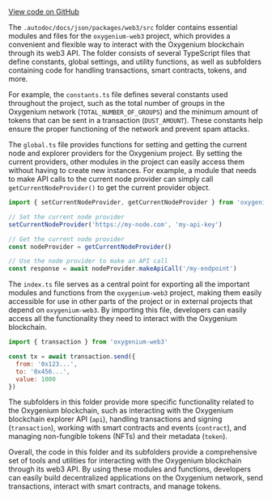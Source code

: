 [View code on GitHub](https://github.com/oxygenium/oxygenium-web3/.autodoc/docs/json/packages/web3/src)

The `.autodoc/docs/json/packages/web3/src` folder contains essential modules and files for the `oxygenium-web3` project, which provides a convenient and flexible way to interact with the Oxygenium blockchain through its web3 API. The folder consists of several TypeScript files that define constants, global settings, and utility functions, as well as subfolders containing code for handling transactions, smart contracts, tokens, and more.

For example, the `constants.ts` file defines several constants used throughout the project, such as the total number of groups in the Oxygenium network (`TOTAL_NUMBER_OF_GROUPS`) and the minimum amount of tokens that can be sent in a transaction (`DUST_AMOUNT`). These constants help ensure the proper functioning of the network and prevent spam attacks.

The `global.ts` file provides functions for setting and getting the current node and explorer providers for the Oxygenium project. By setting the current providers, other modules in the project can easily access them without having to create new instances. For example, a module that needs to make API calls to the current node provider can simply call `getCurrentNodeProvider()` to get the current provider object.

```javascript
import { setCurrentNodeProvider, getCurrentNodeProvider } from 'oxygenium-web3'

// Set the current node provider
setCurrentNodeProvider('https://my-node.com', 'my-api-key')

// Get the current node provider
const nodeProvider = getCurrentNodeProvider()

// Use the node provider to make an API call
const response = await nodeProvider.makeApiCall('/my-endpoint')
```

The `index.ts` file serves as a central point for exporting all the important modules and functions from the `oxygenium-web3` project, making them easily accessible for use in other parts of the project or in external projects that depend on `oxygenium-web3`. By importing this file, developers can easily access all the functionality they need to interact with the Oxygenium blockchain.

```javascript
import { transaction } from 'oxygenium-web3'

const tx = await transaction.send({
  from: '0x123...',
  to: '0x456...',
  value: 1000
})
```

The subfolders in this folder provide more specific functionality related to the Oxygenium blockchain, such as interacting with the Oxygenium blockchain explorer API (`api`), handling transactions and signing (`transaction`), working with smart contracts and events (`contract`), and managing non-fungible tokens (NFTs) and their metadata (`token`).

Overall, the code in this folder and its subfolders provide a comprehensive set of tools and utilities for interacting with the Oxygenium blockchain through its web3 API. By using these modules and functions, developers can easily build decentralized applications on the Oxygenium network, send transactions, interact with smart contracts, and manage tokens.

